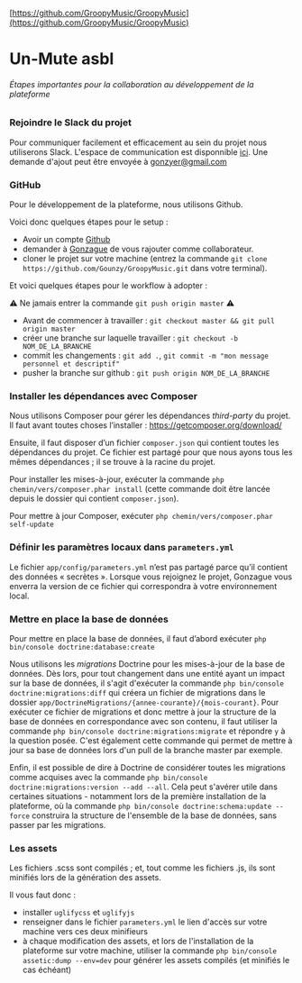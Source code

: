 [https://github.com/GroopyMusic/GroopyMusic](https://github.com/GroopyMusic/GroopyMusic)

# Un-Mute asbl

###### *Étapes importantes pour la collaboration au développement de la plateforme*

### Rejoindre le Slack du projet

Pour communiquer facilement et efficacement au sein du projet nous utiliserons Slack. L'espace de communication est disponnible [ici](https://un-mute.slack.com/). Une demande d'ajout peut être envoyée à gonzyer@gmail.com

### GitHub

Pour le développement de la plateforme, nous utilisons Github.

Voici donc quelques étapes pour le setup :

  - Avoir un compte [Github](https://github.com/join)
  - demander à [Gonzague](https://github.com/Gounzy) de vous rajouter comme collaborateur.
  - cloner le projet sur votre machine (entrez la commande `git clone https://github.com/Gounzy/GroopyMusic.git` dans votre terminal).

Et voici quelques étapes pour le workflow à adopter :

 ⚠️ Ne jamais entrer la commande `git push origin master` ⚠️

  - Avant de commencer à travailler : `git checkout master && git pull origin master`
  - créer une branche sur laquelle travailler : `git checkout -b NOM_DE_LA_BRANCHE`
  - commit les changements : `git add .`, `git commit -m "mon message personnel et descriptif"`
  - pusher la branche sur github : `git push origin NOM_DE_LA_BRANCHE`


### Installer les dépendances avec Composer

Nous utilisons Composer pour gérer les dépendances *third-party* du projet. Il faut avant toutes choses l’installer : <https://getcomposer.org/download/>

Ensuite, il faut disposer d’un fichier `composer.json` qui contient toutes les dépendances du projet. Ce fichier est partagé pour que nous ayons tous les mêmes dépendances ; il se trouve à la racine du projet.

Pour installer les mises-à-jour, exécuter la commande
`php chemin/vers/composer.phar install`
(cette commande doit être lancée depuis le dossier qui contient `composer.json`).

Pour mettre à jour Composer, exécuter
`php chemin/vers/composer.phar self-update`

### Définir les paramètres locaux dans `parameters.yml`

Le fichier `app/config/parameters.yml` n’est pas partagé parce qu’il contient des données « secrètes ».
Lorsque vous rejoignez le projet, Gonzague vous enverra la version de ce fichier qui correspondra à votre environnement local.

### Mettre en place la base de données

Pour mettre en place la base de données, il faut d’abord exécuter
`php bin/console doctrine:database:create`

Nous utilisons les *migrations* Doctrine pour les mises-à-jour de la base de données.
Dès lors, pour tout changement dans une entité ayant un impact sur la base de données, il s'agit d'exécuter la commande 
`php bin/console doctrine:migrations:diff`
qui créera un fichier de migrations dans le dossier `app/DoctrineMigrations/{annee-courante}/{mois-courant}`. 
Pour exécuter ce fichier de migrations et donc mettre à jour la structure de la base de données en correspondance avec son contenu, il faut utiliser la commande
`php bin/console doctrine:migrations:migrate` et répondre `y` à la question posée. C'est également cette commande qui permet de mettre à jour sa base de données lors d'un pull de la branche master par exemple.

Enfin, il est possible de dire à Doctrine de considérer toutes les migrations comme acquises avec la commande `php bin/console doctrine:migrations:version --add --all`. Cela peut s'avérer utile dans certaines situations - notamment lors de la première installation de la plateforme, où la commande `php bin/console doctrine:schema:update --force` construira la structure de l'ensemble de la base de données, sans passer par les migrations. 

### Les assets

Les fichiers .scss sont compilés ; et, tout comme les fichiers .js, ils sont minifiés lors de la génération des assets.

Il vous faut donc : 
- installer `uglifycss` et `uglifyjs`
- renseigner dans le fichier `parameters.yml` le lien d'accès sur votre machine vers ces deux minifieurs
- à chaque modification des assets, et lors de l'installation de la plateforme sur votre machine, utiliser la commande `php bin/console assetic:dump --env=dev` pour générer les assets compilés (et minifiés le cas échéant)
